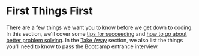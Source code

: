 # First Things First

There are a few things we want you to know before we get down to coding. In this section, we'll cover some [tips for succeeding](http://hsprep.operationspark.org/tips-for-suceeding.html) and [how to go about better problem solving](http://hsprep.operationspark.org/tips-for-suceeding.html). In the [Take Away](http://hsprep.operationspark.org/take-away.html) section, we also list the things you'll need to know to pass the Bootcamp entrance interview.
